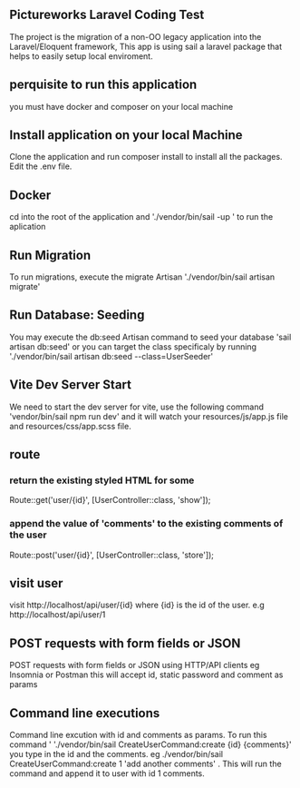 ## Pictureworks Laravel Coding Test

The project is the migration of a non-OO legacy application into the Laravel/Eloquent framework, This app is using sail a laravel package that helps to easily setup local enviroment.

## perquisite to run this application

you must have docker and composer on your local machine

## Install application on your local Machine

Clone the application and run composer install to install all the packages. Edit the .env file.

## Docker

cd into the root of the application and './vendor/bin/sail -up ' to run the aplication

## Run Migration

To run migrations, execute the migrate Artisan './vendor/bin/sail artisan migrate'

## Run Database: Seeding

You may execute the db:seed Artisan command to seed your database 'sail artisan db:seed' or you can target the class specificaly by running './vendor/bin/sail artisan db:seed --class=UserSeeder'

## Vite Dev Server Start

We need to start the dev server for vite, use the following command 'vendor/bin/sail npm run dev' and it will watch your resources/js/app.js file and resources/css/app.scss file.

## route

### return the existing styled HTML for some

Route::get('user/{id}', [UserController::class, 'show']);

### append the value of 'comments' to the existing comments of the user

Route::post('user/{id}', [UserController::class, 'store']);

## visit user

visit http://localhost/api/user/{id} where {id} is the id of the user. e.g http://localhost/api/user/1

## POST requests with form fields or JSON

POST requests with form fields or JSON using HTTP/API clients eg Insomnia or Postman this will accept id, static password and comment as params

## Command line executions

Command line excution with id and comments as params. To run this command ' './vendor/bin/sail CreateUserCommand:create {id} {comments}' you type in the id and the comments. eg ./vendor/bin/sail CreateUserCommand:create 1 'add another comments' . This will run the command and append it to user with id 1 comments.
